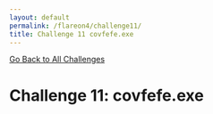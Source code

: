 ```yaml
---
layout: default
permalink: /flareon4/challenge11/
title: Challenge 11 covfefe.exe
---
```


[Go Back to All Challenges](https://securedorg.github.io/flareon4)

# Challenge 11: covfefe.exe #